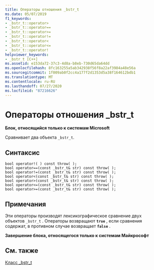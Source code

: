 ```yaml
---
title: Операторы отношения _bstr_t
ms.date: 05/07/2019
f1_keywords:
- _bstr_t::operator>
- _bstr_t::operator==
- _bstr_t::operator>=
- _bstr_t::operator!=
- _bstr_t::operator<
- _bstr_t::operator<=
- _bstr_t::operator!
helpviewer_keywords:
- _bstr_t [C++]
ms.assetid: e153da72-37c3-4d8a-b8eb-730d65da64dd
ms.openlocfilehash: 8fc163255a5ab342938f56f8a22af3984a48e56a
ms.sourcegitcommit: 1f009ab0f2cc4a177f2d1353d5a38f164612bdb1
ms.translationtype: MT
ms.contentlocale: ru-RU
ms.lasthandoff: 07/27/2020
ms.locfileid: "87216626"
---
```

# <a name="_bstr_t-relational-operators"></a>Операторы отношения _bstr_t

**Блок, относящийся только к системам Microsoft**

Сравнивает два объекта `_bstr_t`.

## <a name="syntax"></a>Синтаксис

```
bool operator!( ) const throw( );
bool operator==(const _bstr_t& str) const throw( );
bool operator!=(const _bstr_t& str) const throw( );
bool operator<(const _bstr_t& str) const throw( );
bool operator>(const _bstr_t& str) const throw( );
bool operator<=(const _bstr_t& str) const throw( );
bool operator>=(const _bstr_t& str) const throw( );
```

## <a name="remarks"></a>Примечания

Эти операторы производят лексикографическое сравнение двух объектов `_bstr_t` . Операторы возвращают **`true`** , если сравнения содержат, в противном случае возвращает **`false`** .

**Завершение блока, относящегося только к системам Майкрософт**

## <a name="see-also"></a>См. также

[Класс _bstr_t](../cpp/bstr-t-class.md)
